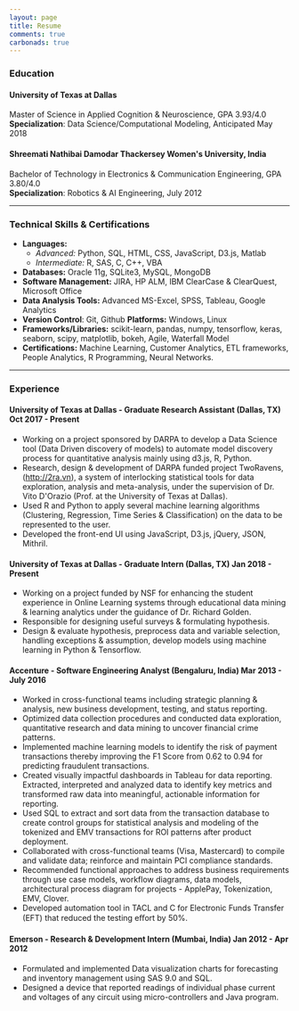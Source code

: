 ```yaml
---
layout: page
title: Resume
comments: true
carbonads: true
---
```


### Education

#### <span class="fa fa-graduation-cap about-icon"></span>  University of Texas at Dallas 

Master of Science in Applied Cognition & Neuroscience, GPA 3.93/4.0   
**Specialization**: Data Science/Computational Modeling, Anticipated May 2018

#### <span class="fa fa-graduation-cap about-icon"></span>  Shreemati Nathibai Damodar Thackersey Women's University, India 

Bachelor of Technology in Electronics & Communication Engineering, GPA 3.80/4.0   
**Specialization**: Robotics & AI Engineering, July 2012

---

### Technical Skills & Certifications

- **Languages:** 
  - *Advanced:* Python, SQL, HTML, CSS, JavaScript, D3.js, Matlab 
  - *Intermediate:* R, SAS, C, C++, VBA
- **Databases:** Oracle 11g, SQLite3, MySQL, MongoDB                           
- **Software Management:** JIRA, HP ALM, IBM ClearCase & ClearQuest, Microsoft Office  
- **Data Analysis Tools:** Advanced MS-Excel, SPSS, Tableau, Google Analytics  
- **Version Control**: Git, Github    **Platforms:** Windows, Linux  
- **Frameworks/Libraries:** scikit-learn, pandas, numpy, tensorflow, keras, seaborn, scipy, matplotlib, bokeh, Agile, Waterfall Model  
- **Certifications:** Machine Learning, Customer Analytics, ETL frameworks, People Analytics, R Programming, Neural Networks.

---

### Experience


#### <span class="fa fa-briefcase about-icon"></span>  University of Texas at Dallas - Graduate Research Assistant          (Dallas, TX)   Oct 2017 - Present
- Working on a project sponsored by DARPA to develop a Data Science tool (Data Driven discovery of models) to automate model discovery process for quantitative analysis mainly using d3.js, R, Python.
- Research, design & development of DARPA funded project TwoRavens, (http://2ra.vn), a system of interlocking statistical tools for data exploration, analysis and meta-analysis, under the supervision of Dr. Vito D'Orazio (Prof. at the University of Texas at Dallas).  
- Used R and Python to apply several machine learning algorithms (Clustering, Regression, Time Series & Classification) on the data to be represented to the user.  
- Developed the front-end UI using JavaScript, D3.js, jQuery, JSON, Mithril. 


#### <span class="fa fa-briefcase about-icon"></span>  University of Texas at Dallas - Graduate Intern          (Dallas, TX)   Jan 2018 - Present
- Working on a project funded by NSF for enhancing the student experience in Online Learning systems through educational data mining & learning analytics under the guidance of Dr. Richard Golden.
- Responsible for designing useful surveys & formulating hypothesis.  
- Design & evaluate hypothesis, preprocess data and variable selection, handling exceptions & assumption, develop models using machine learning in Python & Tensorflow.  


#### <span class="fa fa-briefcase about-icon"></span>  Accenture - Software Engineering Analyst          (Bengaluru, India)   Mar 2013 - July 2016
- Worked in cross-functional teams including strategic planning & analysis, new business development, testing, and status reporting.
- Optimized data collection procedures and conducted data exploration, quantitative research and data mining to uncover financial crime patterns.
- Implemented machine learning models to identify the risk of payment transactions thereby improving the F1 Score from 0.62 to 0.94 for predicting fraudulent transactions.  
- Created visually impactful dashboards in Tableau for data reporting. Extracted, interpreted and analyzed data to identify key metrics and transformed raw data into meaningful, actionable information for reporting.  
- Used SQL to extract and sort data from the transaction database to create control groups for statistical analysis and modeling of the tokenized and EMV transactions for ROI patterns after product deployment.  
- Collaborated with cross-functional teams (Visa, Mastercard) to compile and validate data; reinforce and maintain PCI compliance standards. 
- Recommended functional approaches to address business requirements through use case models, workflow diagrams, data models, architectural process diagram for projects - ApplePay, Tokenization, EMV, Clover. 
- Developed automation tool in TACL and C for Electronic Funds Transfer (EFT) that reduced the testing eﬀort by 50%.


#### <span class="fa fa-briefcase about-icon"></span>  Emerson - Research & Development Intern          (Mumbai, India)   Jan 2012 - Apr 2012

-  Formulated and implemented Data visualization charts for forecasting and inventory management using SAS 9.0 and SQL.
-  Designed a device that reported readings of individual phase current and voltages of any circuit using micro-controllers and Java program. 
